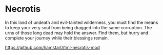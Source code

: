 # Necrotis

In this land of undeath and evil-tainted wilderness, you must find the means to keep your very soul from being dragged into the same corruption. The urns of those long dead may hold the answer. Find them, but hurry and complete your journey while their blessings remain.

https://github.com/hamstar0/tml-necrotis-mod
